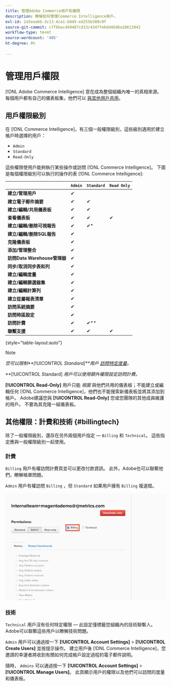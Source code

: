 ```yaml
---
title: 管理Adobe Commerce用戶和權限
description: 瞭解如何管理Commerce Intelligence用戶。
exl-id: 2a5eeabb-3c13-4ca1-b845-ed255b389c9f
source-git-commit: c7f6bacd49487cd13c4347fe6dd46d6a10613942
workflow-type: tm+mt
source-wordcount: '405'
ht-degree: 0%

---
```


# 管理用戶權限

[!DNL Adobe Commerce Intelligence] 意在成為整個組織內唯一的真相來源。 每個用戶都有自己的儀表板集，他們可以 [與其他用戶共用](../../data-user/dashboards/share-dashboard-with-users.md)。

## 用戶權限級別

在 [!DNL Commerce Intelligence]，有三個一般權限級別，這些級別適用於建立帳戶時選擇的用戶：

* `Admin`
* `Standard`
* `Read-Only`

這些權限使用戶能夠執行某些操作或訪問 [!DNL Commerce Intelligence]。 下面是每個權限級別可以執行的操作的表 [!DNL Commerce Intelligence]:

|  | `Admin` | `Standard` | `Read Only` |
| -----|-----|-----|----|
| **建立/管理用戶** | ✔ |  |  |
| **建立電子郵件摘要** | ✔ | ✔ |  |
| **建立/編輯/共用儀表板** | ✔ | ✔ |  |
| **查看儀表板** | ✔ | ✔ | ✔ |
| **建立/編輯/刪除可視報告** | ✔ | ✔* |  |
| **建立/編輯/刪除SQL報告** | ✔ |  |  |
| **克隆儀表板** | ✔ |  |  |
| **添加/管理整合** | ✔ |  |  |
| **訪問Data Warehouse管理器** | ✔ |  |  |
| **同步/取消同步表和列** | ✔ |  |  |
| **建立/編輯度量** | ✔ |  |  |
| **建立/編輯篩選器集** | ✔ |  |  |
| **建立/編輯計算列** | ✔ |  |  |
| **建立從屬報表清單** | ✔ |  |  |
| **訪問系統摘要** | ✔ |  |  |
| **訪問時區設定** | ✔ |  |  |
| **訪問計費** | ✔ | ✔** |  |
| **聯繫支援** | ✔ | ✔ | ✔ |

{style="table-layout:auto"}

>[!NOTE]
>
>_您可以限制&#x200B;**[!UICONTROL Standard]**用戶 [訪問特定度量](../../administrator/user-management/restrict-metric-access.md)。_
>
>**[!UICONTROL Standard] _用戶可以使用額外權限設定訪問計費。_
>
>**[!UICONTROL Read-Only]** 用戶只能 _視圖_ 與他們共用的儀表板；不能建立或編輯任何 [!DNL Commerce Intelligence]，他們也不能搜索新儀表板並將其添加到帳戶。 Adobe建議您與 **[!UICONTROL Read-Only]** 您或您團隊的其他成員維護的用戶。 不要為其克隆一組儀表板。

## 其他權限：計費和技術 {#billingtech}

除了一般權限級別，還存在另外兩個用戶指定 —  `Billing` 和 `Technical`。 這些指定應與一般權限級別一起使用。

### 計費

`Billing` 用戶有權訪問計費頁並可以更改付款資訊。 此外，Adobe也可以聯繫他們，瞭解帳單問題。

`Admin` 用戶有權訪問 `Billing` ，但 `Standard` 如果用戶擁有 `Billing` 複選框。

![計費](../../assets/billing.png)<!--{: width="550" height="363"}-->

### 技術

`Technical` 用戶沒有任何特定權限 — 此設定僅標籤您組織內的技術聯繫人。 Adobe可以聯繫這些用戶以瞭解技術問題。

`Admin` 用戶可以通過按一下 **[!UICONTROL Account Settings]** > **[!UICONTROL Create Users]** 並按提示操作。 建立用戶後 [!DNL Commerce Intelligence]，您邀請的幸運者將收到有關如何完成帳戶設定過程的電子郵件說明。

隨時， `Admins` 可以通過按一下 **[!UICONTROL Account Settings]** > **[!UICONTROL Manage Users]**。 此頁顯示用戶的權限以及他們可以訪問的度量和儀表板。

